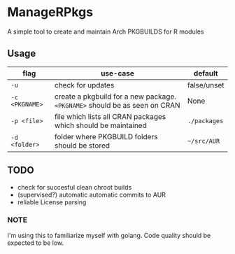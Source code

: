 # ManageRPkgs
A simple tool to create and maintain Arch PKGBUILDS for R modules

## Usage

| flag           | use-case                                                                   | default      |
| -----------    | -----------                                                                | --------     |
| `-u`           | check for updates                                                          | false/unset  |
| `-c <PKGNAME>` | create a pkgbuild for a new package. `<PKGNAME>` should be as seen on CRAN | None         |
| `-p <file>`    | file which lists all CRAN packages which should be maintained              | `./packages` |
| `-d <folder>`   | folder where PKGBUILD folders should be stored                            | `~/src/AUR`  |


## TODO

- check for succesful clean chroot builds
- (supervised?) automatic automatic commits to AUR
- reliable License parsing

### NOTE
I'm using this to familiarize myself with golang.
Code quality should be expected to be low.
